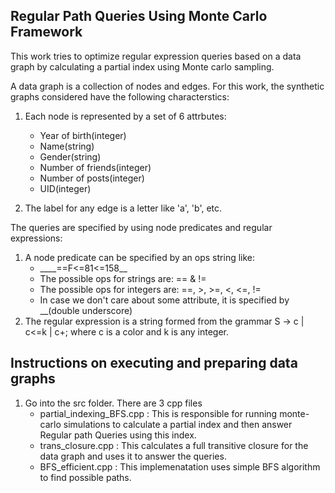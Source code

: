 ## Regular Path Queries Using Monte Carlo Framework
This work tries to optimize regular expression queries based on a data graph by calculating a partial index using Monte carlo sampling.

A data graph is a collection of nodes and edges. For this work, the synthetic graphs considered have the following characterstics:
1. Each node is represented by a set of 6 attrbutes:
    * Year of birth(integer)
    * Name(string)
    * Gender(string)
    * Number of friends(integer)
    * Number of posts(integer)
    * UID(integer)

2. The label for any edge is a letter like 'a', 'b', etc.

The queries are specified by using node predicates and regular expressions:
1. A node predicate can be specified by an ops string like:
    * \___\_==F<=81<=158_\_
    * The possible ops for strings are: == & !=
    * The possible ops for integers are: ==, >, >=, <, <=, !=
    * In case we don't care about some attribute, it is specified by __(double underscore)
2. The regular expression is a string formed from the grammar S -> c | c<=k | c+; where c is a color and k is any integer.

## Instructions on executing and preparing data graphs

1. Go into the src folder. There are 3 cpp files
    * partial\_indexing_BFS.cpp : This is responsible for running monte-carlo simulations to calculate a partial index and then answer Regular path Queries using this index.
    * trans\_closure.cpp : This calculates a full transitive closure for the data graph and uses it to answer the queries.
    * BFS\_efficient.cpp : This implemenatation uses simple BFS algorithm to find possible paths.
